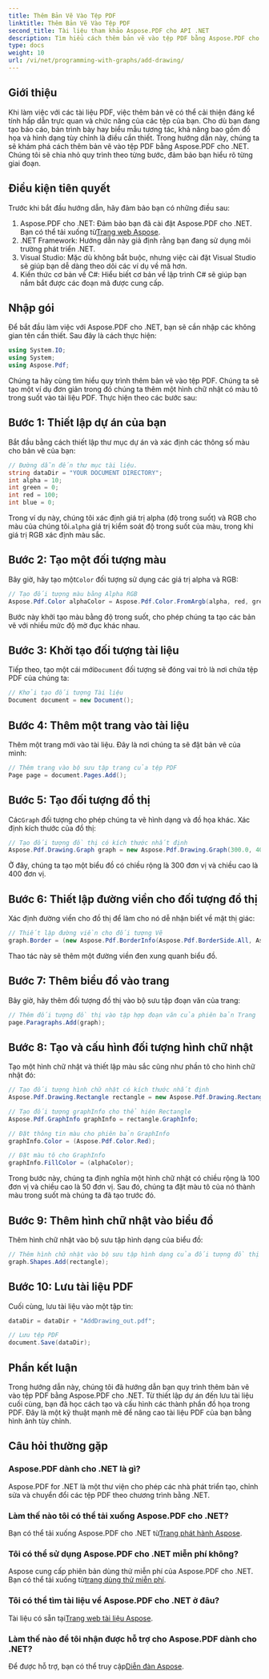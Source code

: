 ```yaml
---
title: Thêm Bản Vẽ Vào Tệp PDF
linktitle: Thêm Bản Vẽ Vào Tệp PDF
second_title: Tài liệu tham khảo Aspose.PDF cho API .NET
description: Tìm hiểu cách thêm bản vẽ vào tệp PDF bằng Aspose.PDF cho .NET. Hướng dẫn từng bước này bao gồm cài đặt màu sắc, thêm hình dạng và lưu tệp PDF của bạn.
type: docs
weight: 10
url: /vi/net/programming-with-graphs/add-drawing/
---
```

## Giới thiệu

Khi làm việc với các tài liệu PDF, việc thêm bản vẽ có thể cải thiện đáng kể tính hấp dẫn trực quan và chức năng của các tệp của bạn. Cho dù bạn đang tạo báo cáo, bản trình bày hay biểu mẫu tương tác, khả năng bao gồm đồ họa và hình dạng tùy chỉnh là điều cần thiết. Trong hướng dẫn này, chúng ta sẽ khám phá cách thêm bản vẽ vào tệp PDF bằng Aspose.PDF cho .NET. Chúng tôi sẽ chia nhỏ quy trình theo từng bước, đảm bảo bạn hiểu rõ từng giai đoạn.

## Điều kiện tiên quyết

Trước khi bắt đầu hướng dẫn, hãy đảm bảo bạn có những điều sau:

1.  Aspose.PDF cho .NET: Đảm bảo bạn đã cài đặt Aspose.PDF cho .NET. Bạn có thể tải xuống từ[Trang web Aspose](https://releases.aspose.com/pdf/net/).
2. .NET Framework: Hướng dẫn này giả định rằng bạn đang sử dụng môi trường phát triển .NET.
3. Visual Studio: Mặc dù không bắt buộc, nhưng việc cài đặt Visual Studio sẽ giúp bạn dễ dàng theo dõi các ví dụ về mã hơn.
4. Kiến thức cơ bản về C#: Hiểu biết cơ bản về lập trình C# sẽ giúp bạn nắm bắt được các đoạn mã được cung cấp.

## Nhập gói

Để bắt đầu làm việc với Aspose.PDF cho .NET, bạn sẽ cần nhập các không gian tên cần thiết. Sau đây là cách thực hiện:

```csharp
using System.IO;
using System;
using Aspose.Pdf;
```

Chúng ta hãy cùng tìm hiểu quy trình thêm bản vẽ vào tệp PDF. Chúng ta sẽ tạo một ví dụ đơn giản trong đó chúng ta thêm một hình chữ nhật có màu tô trong suốt vào tài liệu PDF. Thực hiện theo các bước sau:

## Bước 1: Thiết lập dự án của bạn

Bắt đầu bằng cách thiết lập thư mục dự án và xác định các thông số màu cho bản vẽ của bạn:

```csharp
// Đường dẫn đến thư mục tài liệu.
string dataDir = "YOUR DOCUMENT DIRECTORY";
int alpha = 10;
int green = 0;
int red = 100;
int blue = 0;
```

 Trong ví dụ này, chúng tôi xác định giá trị alpha (độ trong suốt) và RGB cho màu của chúng tôi.`alpha` giá trị kiểm soát độ trong suốt của màu, trong khi giá trị RGB xác định màu sắc.

## Bước 2: Tạo một đối tượng màu

 Bây giờ, hãy tạo một`Color` đối tượng sử dụng các giá trị alpha và RGB:

```csharp
// Tạo đối tượng màu bằng Alpha RGB
Aspose.Pdf.Color alphaColor = Aspose.Pdf.Color.FromArgb(alpha, red, green, blue); // Cung cấp kênh alpha
```

Bước này khởi tạo màu bằng độ trong suốt, cho phép chúng ta tạo các bản vẽ với nhiều mức độ mờ đục khác nhau.

## Bước 3: Khởi tạo đối tượng tài liệu

 Tiếp theo, tạo một cái mới`Document` đối tượng sẽ đóng vai trò là nơi chứa tệp PDF của chúng ta:

```csharp
// Khởi tạo đối tượng Tài liệu
Document document = new Document();
```

## Bước 4: Thêm một trang vào tài liệu

Thêm một trang mới vào tài liệu. Đây là nơi chúng ta sẽ đặt bản vẽ của mình:

```csharp
// Thêm trang vào bộ sưu tập trang của tệp PDF
Page page = document.Pages.Add();
```

## Bước 5: Tạo đối tượng đồ thị

 Các`Graph` đối tượng cho phép chúng ta vẽ hình dạng và đồ họa khác. Xác định kích thước của đồ thị:

```csharp
// Tạo đối tượng đồ thị có kích thước nhất định
Aspose.Pdf.Drawing.Graph graph = new Aspose.Pdf.Drawing.Graph(300.0, 400.0);
```

Ở đây, chúng ta tạo một biểu đồ có chiều rộng là 300 đơn vị và chiều cao là 400 đơn vị.

## Bước 6: Thiết lập đường viền cho đối tượng đồ thị

Xác định đường viền cho đồ thị để làm cho nó dễ nhận biết về mặt thị giác:

```csharp
// Thiết lập đường viền cho đối tượng Vẽ
graph.Border = (new Aspose.Pdf.BorderInfo(Aspose.Pdf.BorderSide.All, Aspose.Pdf.Color.Black));
```

Thao tác này sẽ thêm một đường viền đen xung quanh biểu đồ.

## Bước 7: Thêm biểu đồ vào trang

Bây giờ, hãy thêm đối tượng đồ thị vào bộ sưu tập đoạn văn của trang:

```csharp
// Thêm đối tượng đồ thị vào tập hợp đoạn văn của phiên bản Trang
page.Paragraphs.Add(graph);
```

## Bước 8: Tạo và cấu hình đối tượng hình chữ nhật

Tạo một hình chữ nhật và thiết lập màu sắc cũng như phần tô cho hình chữ nhật đó:

```csharp
// Tạo đối tượng hình chữ nhật có kích thước nhất định
Aspose.Pdf.Drawing.Rectangle rectangle = new Aspose.Pdf.Drawing.Rectangle(0, 0, 100, 50);

// Tạo đối tượng graphInfo cho thể hiện Rectangle
Aspose.Pdf.GraphInfo graphInfo = rectangle.GraphInfo;

// Đặt thông tin màu cho phiên bản GraphInfo
graphInfo.Color = (Aspose.Pdf.Color.Red);

// Đặt màu tô cho GraphInfo
graphInfo.FillColor = (alphaColor);
```

Trong bước này, chúng ta định nghĩa một hình chữ nhật có chiều rộng là 100 đơn vị và chiều cao là 50 đơn vị. Sau đó, chúng ta đặt màu tô của nó thành màu trong suốt mà chúng ta đã tạo trước đó.

## Bước 9: Thêm hình chữ nhật vào biểu đồ

Thêm hình chữ nhật vào bộ sưu tập hình dạng của biểu đồ:

```csharp
// Thêm hình chữ nhật vào bộ sưu tập hình dạng của đối tượng đồ thị
graph.Shapes.Add(rectangle);
```

## Bước 10: Lưu tài liệu PDF

Cuối cùng, lưu tài liệu vào một tập tin:

```csharp
dataDir = dataDir + "AddDrawing_out.pdf";

// Lưu tệp PDF
document.Save(dataDir);
```

## Phần kết luận

Trong hướng dẫn này, chúng tôi đã hướng dẫn bạn quy trình thêm bản vẽ vào tệp PDF bằng Aspose.PDF cho .NET. Từ thiết lập dự án đến lưu tài liệu cuối cùng, bạn đã học cách tạo và cấu hình các thành phần đồ họa trong PDF. Đây là một kỹ thuật mạnh mẽ để nâng cao tài liệu PDF của bạn bằng hình ảnh tùy chỉnh.

## Câu hỏi thường gặp

### Aspose.PDF dành cho .NET là gì?

Aspose.PDF for .NET là một thư viện cho phép các nhà phát triển tạo, chỉnh sửa và chuyển đổi các tệp PDF theo chương trình bằng .NET.

### Làm thế nào tôi có thể tải xuống Aspose.PDF cho .NET?

 Bạn có thể tải xuống Aspose.PDF cho .NET từ[Trang phát hành Aspose](https://releases.aspose.com/pdf/net/).

### Tôi có thể sử dụng Aspose.PDF cho .NET miễn phí không?

 Aspose cung cấp phiên bản dùng thử miễn phí của Aspose.PDF cho .NET. Bạn có thể tải xuống từ[trang dùng thử miễn phí](https://releases.aspose.com/).

### Tôi có thể tìm tài liệu về Aspose.PDF cho .NET ở đâu?

 Tài liệu có sẵn tại[Trang web tài liệu Aspose](https://reference.aspose.com/pdf/net/).

### Làm thế nào để tôi nhận được hỗ trợ cho Aspose.PDF dành cho .NET?

 Để được hỗ trợ, bạn có thể truy cập[Diễn đàn Aspose](https://forum.aspose.com/c/pdf/10).